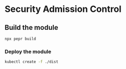 # Security Admission Control


## Build the module

```bash
npx pepr build
```

### Deploy the module

```bash
kubectl create -f ./dist
```
